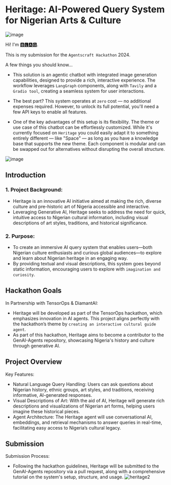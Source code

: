 # **Heritage: AI-Powered Query System for Nigerian Arts & Culture**

![image](https://github.com/user-attachments/assets/f06ef047-b67e-4bac-bb02-07de6d007c73)
  



Hi! I'm  [🅱🅻🅰🆀](https://www.linkedin.com/in/chinonsoodiaka/).

This is my submission for the ```Agentscraft Hackathon``` 2024.


A few things you should know...

* This solution is an agentic chatbot with integrated image generation capabilities, designed to provide a rich, interactive experience. The workflow leverages ```LangGraph``` components, along with ```Tavily``` and a ```Gradio tool```, creating a seamless system for user interactions.

* The best part? This system operates at ```zero``` cost — no additional expenses required. However, to unlock its full potential, you'll need a few API keys to enable all features.

* One of the key advantages of this setup is its flexibility. The theme or use case of this chatbot can be effortlessly customized. While it's currently focused on ```Heritage``` you could easily adapt it to something entirely different — like "Space" — as long as you have a knowledge base that supports the new theme. Each component is modular and can be swapped out for alternatives without disrupting the overall structure.


![image](https://github.com/user-attachments/assets/379fe56a-9608-4af5-bcc2-8b064b1d491d)

## Introduction

### 1. Project Background:

* Heritage is an innovative AI initiative aimed at making the rich, diverse culture and pre-historic art of Nigeria accessible and interactive.
* Leveraging Generative AI, Heritage seeks to address the need for quick, intuitive access to Nigerian cultural information, including visual descriptions of art styles, traditions, and historical significance.

### 2. Purpose:

* To create an immersive AI query system that enables users—both Nigerian culture enthusiasts and curious global audiences—to explore and learn about Nigerian heritage in an engaging way.
* By providing textual and visual descriptions, this system goes beyond static information, encouraging users to explore with ```imagination and curiosity```.

 ## Hackathon Goals

In Partnership with TensorOps & DiamantAI:

* Heritage will be developed as part of the TensorOps hackathon, which emphasizes innovation in AI agents. This project aligns perfectly with the hackathon’s theme by ```creating an interactive cultural guide agent```.
* As part of this hackathon, Heritage aims to become a contributor to the GenAI-Agents repository, showcasing Nigeria's history and culture through generative AI.

## Project Overview

Key Features:

* Natural Language Query Handling: Users can ask questions about Nigerian history, ethnic groups, art styles, and traditions, receiving informative, AI-generated responses.
* Visual Descriptions of Art: With the aid of AI, Heritage will generate rich descriptions and visualizations of Nigerian art forms, helping users imagine these historical pieces.
* Agent Architecture: The Heritage agent will use conversational AI, embeddings, and retrieval mechanisms to answer queries in real-time, facilitating easy access to Nigeria’s cultural legacy.

## Submission 

Submission Process:

* Following the hackathon guidelines, Heritage will be submitted to the GenAI-Agents repository via a pull request, along with a comprehensive tutorial on the system's setup, structure, and usage.
![heritage2](https://github.com/user-attachments/assets/ffb634a1-1e05-4347-b936-0833684354c3)

